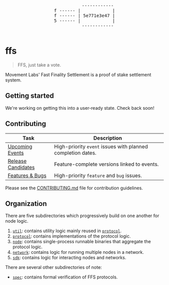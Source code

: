 <div align="center">
  <pre>
          ------------
f ------ |            |
f ------ | 5e771e3e47 |
5 ------ |            |
          ------------
  </pre>
</div>

# ffs

> FFS, just take a vote.

Movement Labs' Fast Finality Settlement is a proof of stake settlement system. 

## Getting started
We're working on getting this into a user-ready state. Check back soon!

## Contributing

| Task | Description |
|------|-------------|
| [Upcoming Events](https://github.com/movementlabsxyz/ffs/issues?q=is%3Aissue%20state%3Aopen%20label%3Apriority%3Ahigh%2Cpriority%3Amedium%20label%3Aevent) | High-priority `event` issues with planned completion dates. |
| [Release Candidates](https://github.com/movementlabsxyz/ffs/issues?q=is%3Aissue%20state%3Aopen%20label%3Arelease-candidate) | Feature-complete versions linked to events. |
| [Features & Bugs](https://github.com/movementlabsxyz/ffs/issues?q=is%3Aissue%20state%3Aopen%20label%3Afeature%2Cbug%20label%3Apriority%3Aurgent%2Cpriority%3Ahigh) | High-priority `feature` and `bug` issues. |

Please see the [CONTRIBUTING.md](CONTRIBUTING.md) file for contribution guidelines.

## Organization
There are five subdirectories which progressively build on one another for node logic.

1. [`util`](./util): contains utility logic mainly reused in [`protocol`](./protocol).
2. [`protocol`](./protocol): contains implementations of the protocol logic. 
3. [`node`](./node): contains single-process runnable binaries that aggregate the protocol logic.
4. [`network`](./network): contains logic for running multiple nodes in a network.
5. [`sdk`](./sdk): contains logic for interacting nodes and networks.

There are several other subdirectories of note:

- [`spec`](./spec): contains formal verification of FFS protocols. 

